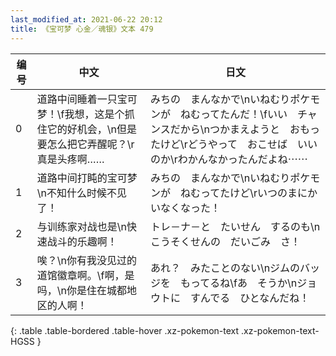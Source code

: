 ```yaml
---
last_modified_at: 2021-06-22 20:12
title: 《宝可梦 心金／魂银》文本 479
---
```

| 编号 | 中文 | 日文 |
| ---- | ---- | ---- |
| 0 | 道路中间睡着一只宝可梦！\f我想，这是个抓住它的好机会，\n但是要怎么把它弄醒呢？\r真是头疼啊…… | みちの　まんなかで\nいねむりポケモンが　ねむってたんだ！\fいい　チャンスだから\nつかまえようと　おもったけど\rどうやって　おこせば　いいのか\rわかんなかったんだよね⋯⋯ |
| 1 | 道路中间打盹的宝可梦\n不知什么时候不见了！ | みちの　まんなかで\nいねむりポケモンが　ねむってたけど\rいつのまにか　いなくなった！ |
| 2 | 与训练家对战也是\n快速战斗的乐趣啊！ | トレ－ナ－と　たいせん　するのも\nこうそくせんの　だいごみ　さ！ |
| 3 | 唉？\n你有我没见过的道馆徽章啊。\f啊，是吗，\n你是住在城都地区的人啊！ | あれ？　みたことのない\nジムのバッジを　もってるね\fあ　そうか\nジョウトに　すんでる　ひとなんだね！ |
{: .table .table-bordered .table-hover .xz-pokemon-text .xz-pokemon-text-HGSS }